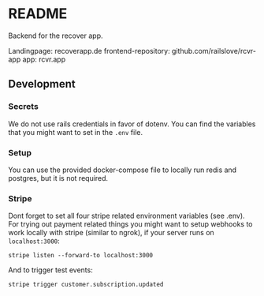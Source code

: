 # README

Backend for the recover app.

Landingpage: recoverapp.de
frontend-repository: github.com/railslove/rcvr-app
app: rcvr.app

## Development

### Secrets

We do not use rails credentials in favor of dotenv. You can find the variables that you might want to set in the `.env` file.

### Setup

You can use the provided docker-compose file to locally run redis and postgres, but it is not required.

### Stripe

Dont forget to set all four stripe related environment variables (see .env).
For trying out payment related things you might want to setup webhooks to work locally with stripe (similar to ngrok), if your server runs on `localhost:3000`:

`stripe listen --forward-to localhost:3000`

And to trigger test events:

`stripe trigger customer.subscription.updated`
